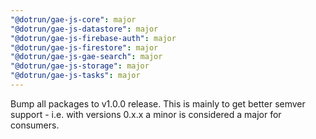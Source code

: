 ```yaml
---
"@dotrun/gae-js-core": major
"@dotrun/gae-js-datastore": major
"@dotrun/gae-js-firebase-auth": major
"@dotrun/gae-js-firestore": major
"@dotrun/gae-js-gae-search": major
"@dotrun/gae-js-storage": major
"@dotrun/gae-js-tasks": major
---
```


Bump all packages to v1.0.0 release. This is mainly to get better semver support - i.e. with versions 0.x.x a minor is considered a major for consumers.
